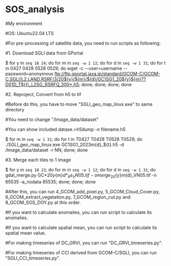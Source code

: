 # SOS_analysis

#My environment

#OS: Ubuntu22.04 LTS

#For pre-processing of satellite data, you need to run scripts as following:

#1. Download SGLI data from GPortal

$ for y in `seq 18 24`; do for m in `seq -w 1 12`; do for d in `seq -w 1 31`; do for t in 0427 0428 0528 0529; do wget -c --user=username --password=anonymous ftp://ftp.gportal.jaxa.jp/standard/GCOM-C/GCOM-C.SGLI/L2.LAND.RSRF/3/20${y}/${m}/${d}/GC1SG1_20${y}${m}??D01D_T${t}_L2SG_RSRFQ_300*.h5; done; done; done; done

#2. Reproject, Convert from h5 to tif

#Before do this, you have to move "SGLI_geo_map_linux.exe" to same directory

#You need to change "/Image_data/dataset" 

#You can show included datase.>h5dump -n filename.h5

$ for m in `seq -w 1 31`; do for t in T0427 T0428 T0528 T0529; do ./SGLI_geo_map_linux.exe GC1SG1_2023${m}${d}_${t}.h5 -d /Image_data/dataset -r NN; done; done

#3. Merge each tiles to 1 image

$ for y in `seq 18 23`; do for m in `seq -w 1 12`; do for d in `seq -w 1 31`; do gdal_merge.py GC*20${y}${m}${d}*_Rs_VN05.tif -o merge_20${y}${m}${d}_VN05.tif -n 65535 -a_nodata 65535; done; done; done

#After this, you can run 4_GCOM_add_pixel.py, 5_GCOM_Cloud_Cover.py, 6_GCOM_extract_vegetation.py, 7_GCOM_region_cut.py and 8_GCOM_SOS_DOY.py at this order.

#If you want to calculate anomalies, you can run script to calculate its anomalies.

#If you want to calculate spatial mean, you can run script to calculate its spatial mean value.


#For making timeseries of DC_GRVI, you can run "DC_GRVI_timeseries.py".

#For making timeseries of CCI derived from GCOM-C/SGLI, you can run "SGLI_CCI_timeseries.py".
